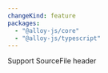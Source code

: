 ```yaml
---
changeKind: feature
packages:
  - "@alloy-js/core"
  - "@alloy-js/typescript"
---
```


Support SourceFile header